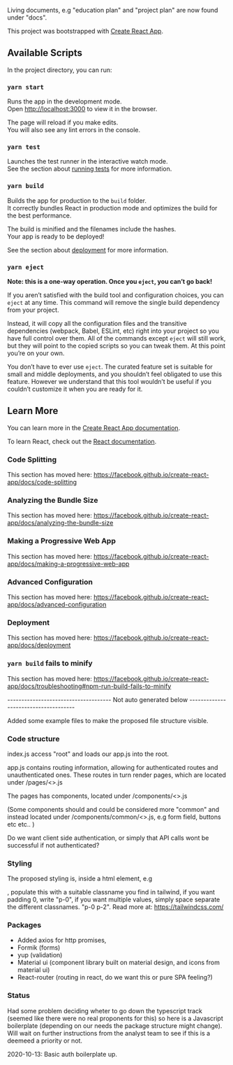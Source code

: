 Living documents, e.g "education plan" and "project plan" are now found under "docs".

This project was bootstrapped with [Create React App](https://github.com/facebook/create-react-app).

## Available Scripts

In the project directory, you can run:

### `yarn start`

Runs the app in the development mode.<br />
Open [http://localhost:3000](http://localhost:3000) to view it in the browser.

The page will reload if you make edits.<br />
You will also see any lint errors in the console.

### `yarn test`

Launches the test runner in the interactive watch mode.<br />
See the section about [running tests](https://facebook.github.io/create-react-app/docs/running-tests) for more information.

### `yarn build`

Builds the app for production to the `build` folder.<br />
It correctly bundles React in production mode and optimizes the build for the best performance.

The build is minified and the filenames include the hashes.<br />
Your app is ready to be deployed!

See the section about [deployment](https://facebook.github.io/create-react-app/docs/deployment) for more information.

### `yarn eject`

**Note: this is a one-way operation. Once you `eject`, you can’t go back!**

If you aren’t satisfied with the build tool and configuration choices, you can `eject` at any time. This command will remove the single build dependency from your project.

Instead, it will copy all the configuration files and the transitive dependencies (webpack, Babel, ESLint, etc) right into your project so you have full control over them. All of the commands except `eject` will still work, but they will point to the copied scripts so you can tweak them. At this point you’re on your own.

You don’t have to ever use `eject`. The curated feature set is suitable for small and middle deployments, and you shouldn’t feel obligated to use this feature. However we understand that this tool wouldn’t be useful if you couldn’t customize it when you are ready for it.

## Learn More

You can learn more in the [Create React App documentation](https://facebook.github.io/create-react-app/docs/getting-started).

To learn React, check out the [React documentation](https://reactjs.org/).

### Code Splitting

This section has moved here: https://facebook.github.io/create-react-app/docs/code-splitting

### Analyzing the Bundle Size

This section has moved here: https://facebook.github.io/create-react-app/docs/analyzing-the-bundle-size

### Making a Progressive Web App

This section has moved here: https://facebook.github.io/create-react-app/docs/making-a-progressive-web-app

### Advanced Configuration

This section has moved here: https://facebook.github.io/create-react-app/docs/advanced-configuration

### Deployment

This section has moved here: https://facebook.github.io/create-react-app/docs/deployment

### `yarn build` fails to minify

This section has moved here: https://facebook.github.io/create-react-app/docs/troubleshooting#npm-run-build-fails-to-minify

------------------------------------- Not auto generated below -------------------------------------

Added some example files to make the proposed file structure visible.

### Code structure

index.js access "root" and loads our app.js into the root.

app.js contains routing information, allowing for authenticated routes and unauthenticated ones.
These routes in turn render pages, which are located under /pages/<>.js

The pages has components, located under /components/<>.js

(Some components should and could be considered more "common" and instead located under /components/common/<>.js, e.g form field, buttons etc etc.. )

Do we want client side authentication, or simply that API calls wont be successful if not authenticated?

### Styling

The proposed styling is, inside a html element, e.g <div classname="<>">, populate this with a suitable classname you find in tailwind, if you want padding 0, write "p-0", if you want multiple values, simply space separate the different classnames. "p-0 p-2".
Read more at: https://tailwindcss.com/ 

### Packages

- Added axios for http promises,
- Formik (forms)
- yup (validation)
- Material ui (component library built on material design, and icons from material ui)
- React-router (routing in react, do we want this or pure SPA feeling?)

### Status

Had some problem deciding wheter to go down the typescript track (seemed like there were no real proponents for this) so here is a Javascript boilerplate (depending on our needs the package structure might change). Will wait on further instructions from the analyst team to see if this is a deemeed a priority or not.


2020-10-13: Basic auth boilerplate up.
